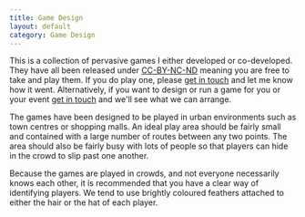 ```yaml
---
title: Game Design
layout: default
category: Game Design
---
```

This is a collection of pervasive games I either developed or co-developed. They have all been released under [CC-BY-NC-ND](http://creativecommons.org/licenses/by-nc-nd/2.0/uk/) meaning you are free to take and play them. If you do play one, please [get in touch](mailto:evan@natcs.eu) and let me know how it went. Alternatively, if you want to design or run a game for you or your event [get in touch](mailto:evan@natcs.eu) and we'll see what we can arrange.

The games have been designed to be played in urban environments such as town centres or shopping malls. An ideal play area should be fairly small and contained with a large number of routes between any two points. The area should also be fairly busy with lots of people so that players can hide in the crowd to slip past one another.

Because the games are played in crowds, and not everyone necessarily knows each other, it is recommended that you have a clear way of identifying players. We tend to use brightly coloured feathers attached to either the hair or the hat of each player.